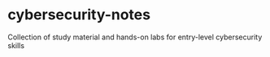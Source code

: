 # cybersecurity-notes
Collection of study material and hands-on labs for entry-level cybersecurity skills
